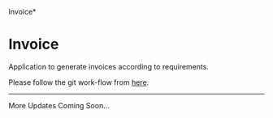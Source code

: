 Invoice*

Invoice 
========

Application to generate invoices according to requirements.


Please follow the git work-flow from [here](https://github.com/vaibhavcisin274/invoice/wiki/Git-Workflow).

***
More Updates Coming Soon...
